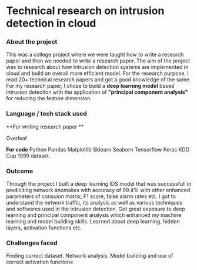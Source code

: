 # Technical research on intrusion detection in cloud

### About the project
This was a college project where we were taught how to write a research paper and then we needed to write a research paper.
The aim of the project was to research about how Intrusion detection systems are implemented in cloud and build an overall more efficient model.
For the research purpose, I read 20+ technical research papers and got a good knowledge of the same.
For my research paper, I chose to build a **deep learning model** based intrusion detection with the application of **"principal component analysis"**
for reducing the feature dimension.

### Language / tech stack used 

**For writing research paper **

Overleaf

**For code**
Python
Pandas
Matplotlib
Sklearn
Seaborn
Tensorflow
Keras
KDD Cup 1999 dataset.


### Outcome ### 
Through the project I built a deep learning IDS model that was successfull in prediciting network anomalies with accuracy of 99.4% with other enhanced parameters of consuion matrix, F1 score, false alarm rates etc.
I got to understand the network traffic, its analysis as well as various techniques and softwares used in the intrusion detection.
Got great exposure to deep learning and principal component analysis which enhanced my machine learning and model building skills.
Learned about deep learning, hidden layers, activation functions etc.

### Challenges faced ###
Finding correct dataset.
Network analysis.
Model building and use of correct activation functions




